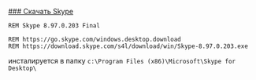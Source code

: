 [### Скачать Skype](https://www.skype.com/ru/get-skype/)

```
REM Skype 8.97.0.203 Final

REM https://go.skype.com/windows.desktop.download
REM https://download.skype.com/s4l/download/win/Skype-8.97.0.203.exe
```
инсталируется в папку `c:\Program Files (x86)\Microsoft\Skype for Desktop\`

